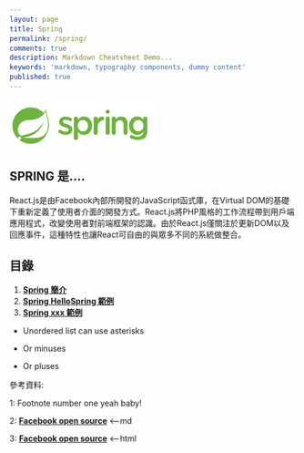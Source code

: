 ```yaml
---
layout: page
title: Spring
permalink: /spring/
comments: true
description: Markdown Cheatsheet Demo...
keywords: 'markdown, typography components, dummy content'
published: true
---
```


![SPRING](spring_images/spring_intro.png)

## SPRING 是....

React.js是由Facebook內部所開發的JavaScript函式庫，在Virtual DOM的基礎下重新定義了使用者介面的開發方式。React.js將PHP風格的工作流程帶到用戶端應用程式，改變使用者對前端框架的認識。由於React.js僅關注於更新DOM以及回應事件，這種特性也讓React可自由的與眾多不同的系統做整合。

<div class="divider"></div>

## 目錄

1. [**Spring 簡介**](/spring/spring_page1)
2. [**Spring HelloSpring 範例**](/spring/spring_page2)
3. [**Spring xxx 範例**](/spring/spring_page3)

* Unordered list can use asterisks
- Or minuses
+ Or pluses

<div class="divider"></div>

參考資料:

1: Footnote number one yeah baby!

2: [**Facebook open source**](https://facebook.github.io/react/) <--md

3: **<a href="https://facebook.github.io/react/" target="_blank">Facebook open source</a>** <--html
